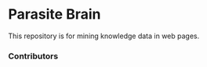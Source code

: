 # Parasite Brain

This repository is for mining knowledge data in web pages.
 
 
 
### Contributors
 